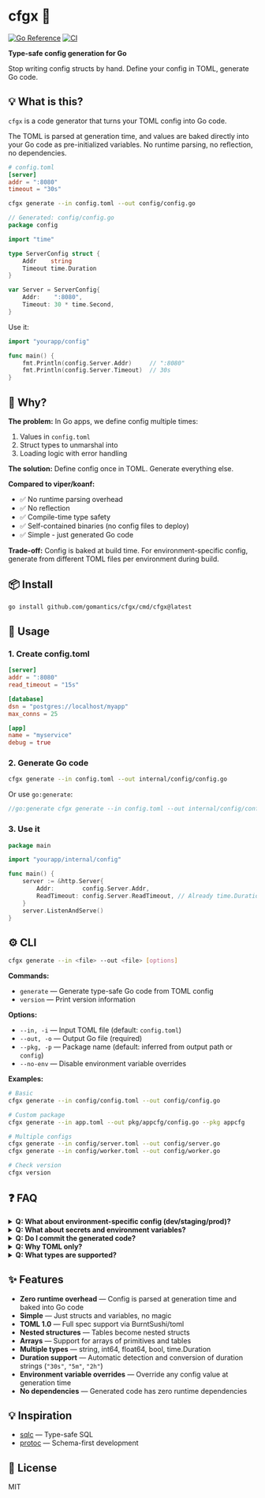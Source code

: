 # cfgx 🧩

[![Go Reference](https://pkg.go.dev/badge/github.com/gomantics/cfgx.svg)](https://pkg.go.dev/github.com/gomantics/cfgx) [![CI](https://github.com/gomantics/cfgx/actions/workflows/ci.yml/badge.svg)](https://github.com/gomantics/cfgx/actions/workflows/ci.yml)

**Type-safe config generation for Go**

Stop writing config structs by hand. Define your config in TOML, generate Go code.

## 💡 What is this?

`cfgx` is a code generator that turns your TOML config into Go code.

The TOML is parsed at generation time, and values are baked directly into your Go code as pre-initialized variables. No runtime parsing, no reflection, no dependencies.

```toml
# config.toml
[server]
addr = ":8080"
timeout = "30s"
```

```bash
cfgx generate --in config.toml --out config/config.go
```

```go
// Generated: config/config.go
package config

import "time"

type ServerConfig struct {
    Addr    string
    Timeout time.Duration
}

var Server = ServerConfig{
    Addr:    ":8080",
    Timeout: 30 * time.Second,
}
```

Use it:

```go
import "yourapp/config"

func main() {
    fmt.Println(config.Server.Addr)     // ":8080"
    fmt.Println(config.Server.Timeout)  // 30s
}
```

## 🤔 Why?

**The problem:** In Go apps, we define config multiple times:

1. Values in `config.toml`
2. Struct types to unmarshal into
3. Loading logic with error handling

**The solution:** Define config once in TOML. Generate everything else.

**Compared to viper/koanf:**

- ✅ No runtime parsing overhead
- ✅ No reflection
- ✅ Compile-time type safety
- ✅ Self-contained binaries (no config files to deploy)
- ✅ Simple - just generated Go code

**Trade-off:** Config is baked at build time. For environment-specific config, generate from different TOML files per environment during build.

## 📦 Install

```bash
go install github.com/gomantics/cfgx/cmd/cfgx@latest
```

## 🚀 Usage

### 1. Create config.toml

```toml
[server]
addr = ":8080"
read_timeout = "15s"

[database]
dsn = "postgres://localhost/myapp"
max_conns = 25

[app]
name = "myservice"
debug = true
```

### 2. Generate Go code

```bash
cfgx generate --in config.toml --out internal/config/config.go
```

Or use `go:generate`:

```go
//go:generate cfgx generate --in config.toml --out internal/config/config.go
```

### 3. Use it

```go
package main

import "yourapp/internal/config"

func main() {
    server := &http.Server{
        Addr:        config.Server.Addr,
        ReadTimeout: config.Server.ReadTimeout, // Already time.Duration!
    }
    server.ListenAndServe()
}
```

## ⚙️ CLI

```bash
cfgx generate --in <file> --out <file> [options]
```

**Commands:**

- `generate` — Generate type-safe Go code from TOML config
- `version` — Print version information

**Options:**

- `--in, -i` — Input TOML file (default: `config.toml`)
- `--out, -o` — Output Go file (required)
- `--pkg, -p` — Package name (default: inferred from output path or `config`)
- `--no-env` — Disable environment variable overrides

**Examples:**

```bash
# Basic
cfgx generate --in config/config.toml --out config/config.go

# Custom package
cfgx generate --in app.toml --out pkg/appcfg/config.go --pkg appcfg

# Multiple configs
cfgx generate --in config/server.toml --out config/server.go
cfgx generate --in config/worker.toml --out config/worker.go

# Check version
cfgx version
```

## ❓ FAQ

<details>
<summary><b>Q: What about environment-specific config (dev/staging/prod)?</b></summary>

Create separate config files per environment and generate from the appropriate one during deployment:

```bash
# Development
cfgx generate --in config/config.dev.toml --out config/config.go

# Production
cfgx generate --in config/config.prod.toml --out config/config.go
```

In your CI/CD pipeline or Dockerfile:

```dockerfile
# Dockerfile
FROM golang:1.25.1 as builder
COPY config.${ENV}.toml config.toml
RUN cfgx generate --in config.toml --out config/config.go
RUN go build -o app
```

Or build different binaries:

```bash
# CI pipeline
cfgx generate --in config/config.prod.toml --out config/config.go && go build -o app-prod
cfgx generate --in config/config.dev.toml --out config/config.go && go build -o app-dev
```

</details>

<details>
<summary><b>Q: What about secrets and environment variables?</b></summary>

`cfgx` supports environment variable overrides out of the box. Any config value can be overridden at generate time (not runtime) using environment variables with the pattern `CONFIG_<SECTION>_<KEY>`.

```toml
# config.toml
[database]
dsn = "postgres://localhost/myapp"
max_conns = 25

[server]
addr = ":8080"
```

```bash
# Set environment variables before generation
export CONFIG_DATABASE_DSN="postgres://prod-db:5432/myapp?sslmode=require"
export CONFIG_SERVER_ADDR=":3000"

# Generate config with overrides baked in
cfgx generate --in config.toml --out config/config.go
```

The generated code will have the overridden values:

```go
// Generated config/config.go
var Database = DatabaseConfig{
    Dsn: "postgres://prod-db:5432/myapp?sslmode=require",  // Overridden value
    MaxConns: 25,
}

var Server = ServerConfig{
    Addr: ":3000",  // Overridden value
}
```

Use it in your application:

```go
import "yourapp/config"

func main() {
    db := sql.Open("postgres", config.Database.Dsn)
    server := &http.Server{Addr: config.Server.Addr}
}
```

This keeps your config as a single source of truth with values baked at build time.

**Coming soon:** Support for pulling secrets from Google Secret Manager and AWS Secrets Manager during build time.

</details>

<details>
<summary><b>Q: Do I commit the generated code?</b></summary>

Yes. Like sqlc and protoc, generated code is part of your source tree.

However, **do not commit production config files that contain secrets** (e.g., `config.prod.toml` with API keys or passwords). Instead:

1. Keep production TOML files out of source control (add to `.gitignore`)
2. Generate prod config during deployment from secrets stored in your CI/CD system or secret manager
3. For local dev, use non-sensitive config files or placeholder values

For production secrets, combine config with environment variables as shown in the "secrets and environment variables" FAQ above.

</details>

<details>
<summary><b>Q: Why TOML only?</b></summary>

TOML is better for config: comments, clear types, human-friendly, no indentation issues.

</details>

<details>
<summary><b>Q: What types are supported?</b></summary>

- **Primitives**: `string`, `int64`, `float64`, `bool`
- **Durations**: `time.Duration` (automatically detected from strings like `"30s"`, `"5m"`, `"2h30m"`)
- **Arrays**: `[]string`, `[]int64`, `[]time.Duration`, etc.
- **Nested tables** (structs)
- **Arrays of tables**

### Duration Support

Durations are automatically detected and converted to `time.Duration` when you use Go's duration string format:

```toml
[server]
timeout = "30s"
read_timeout = "15s"
idle_timeout = "5m"
shutdown_timeout = "10s"

[cache]
ttl = "1h"
cleanup_interval = "5m30s"
```

Generates:

```go
type ServerConfig struct {
    Timeout         time.Duration
    ReadTimeout     time.Duration
    IdleTimeout     time.Duration
    ShutdownTimeout time.Duration
}

var Server = ServerConfig{
    Timeout:         30 * time.Second,
    ReadTimeout:     15 * time.Second,
    IdleTimeout:     5 * time.Minute,
    ShutdownTimeout: 10 * time.Second,
}
```

Supported duration units: `ns`, `us`/`µs`, `ms`, `s`, `m`, `h`

Use it naturally with Go's time package:

```go
server := &http.Server{
    Addr:         config.Server.Addr,
    ReadTimeout:  config.Server.ReadTimeout,  // Already time.Duration!
    WriteTimeout: config.Server.WriteTimeout,
}

timer := time.NewTimer(config.Server.Timeout)
expiresAt := time.Now().Add(config.Cache.Ttl)
```

</details>

## ✨ Features

- **Zero runtime overhead** — Config is parsed at generation time and baked into Go code
- **Simple** — Just structs and variables, no magic
- **TOML 1.0** — Full spec support via BurntSushi/toml
- **Nested structures** — Tables become nested structs
- **Arrays** — Support for arrays of primitives and tables
- **Multiple types** — string, int64, float64, bool, time.Duration
- **Duration support** — Automatic detection and conversion of duration strings (`"30s"`, `"5m"`, `"2h"`)
- **Environment variable overrides** — Override any config value at generation time
- **No dependencies** — Generated code has zero runtime dependencies

## 💡 Inspiration

- [sqlc](https://sqlc.dev) — Type-safe SQL
- [protoc](https://protobuf.dev) — Schema-first development

## 📄 License

MIT
